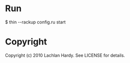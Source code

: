 # Run

$ thin --rackup config.ru start


# Copyright

Copyright (c) 2010 Lachlan Hardy. See LICENSE for details.
